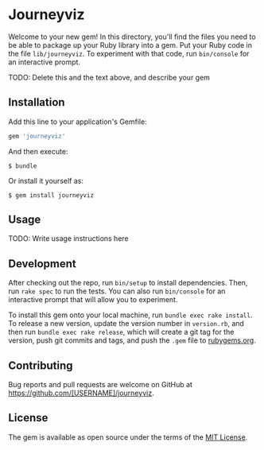 # Journeyviz

Welcome to your new gem! In this directory, you'll find the files you need to be able to package up your Ruby library into a gem. Put your Ruby code in the file `lib/journeyviz`. To experiment with that code, run `bin/console` for an interactive prompt.

TODO: Delete this and the text above, and describe your gem

## Installation

Add this line to your application's Gemfile:

```ruby
gem 'journeyviz'
```

And then execute:

    $ bundle

Or install it yourself as:

    $ gem install journeyviz

## Usage

TODO: Write usage instructions here

## Development

After checking out the repo, run `bin/setup` to install dependencies. Then, run `rake spec` to run the tests. You can also run `bin/console` for an interactive prompt that will allow you to experiment.

To install this gem onto your local machine, run `bundle exec rake install`. To release a new version, update the version number in `version.rb`, and then run `bundle exec rake release`, which will create a git tag for the version, push git commits and tags, and push the `.gem` file to [rubygems.org](https://rubygems.org).

## Contributing

Bug reports and pull requests are welcome on GitHub at https://github.com/[USERNAME]/journeyviz.

## License

The gem is available as open source under the terms of the [MIT License](https://opensource.org/licenses/MIT).
